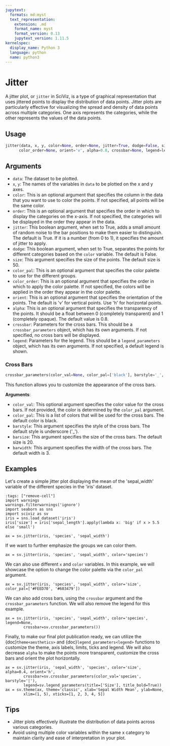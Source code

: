 ```yaml
---
jupytext:
  formats: md:myst
  text_representation:
    extension: .md
    format_name: myst
    format_version: 0.13
    jupytext_version: 1.11.5
kernelspec:
  display_name: Python 3
  language: python
  name: python3
---
```


# Jitter

A jitter plot, or `jitter` in SciViz, is a type of graphical representation that uses jittered points to display the distribution of data points. Jitter plots are particularly effective for visualizing the spread and density of data points across multiple categories. One axis represents the categories, while the other represents the values of the data points.

## Usage
```python
jitter(data, x, y, color=None, order=None, jitter=True, dodge=False, size=50, color_pal=None, 
      color_order=None, orient='v', alpha=0.8, crossbar=None, legend=legend_parameters())
```

## Arguments

- `data`: The dataset to be plotted.
- `x`, `y`: The names of the variables in `data` to be plotted on the x and y axes.
- `color`: This is an optional argument that specifies the column in the data that you want to use to color the points. If not specified, all points will be the same color.
- `order`: This is an optional argument that specifies the order in which to display the categories on the x-axis. If not specified, the categories will be displayed in the order they appear in the data.
- `jitter`: This boolean argument, when set to True, adds a small amount of random noise to the bar positions to make them easier to distinguish. The default is True. If it is a number (from 0 to 1), it specifies the amount of jitter to apply.
- `dodge`: This boolean argument, when set to True, separates the points for different categories based on the `color` variable. The default is False.
- `size`: This argument specifies the size of the points. The default size is 50.
- `color_pal`: This is an optional argument that specifies the color palette to use for the different groups.
- `color_order`: This is an optional argument that specifies the order in which to apply the color palette. If not specified, the colors will be applied in the order they appear in the color palette.
- `orient`: This is an optional argument that specifies the orientation of the points. The default is 'v' for vertical points. Use 'h' for horizontal points.
- `alpha`: This is an optional argument that specifies the transparency of the points. It should be a float between 0 (completely transparent) and 1 (completely opaque). The default value is 0.8.
- `crossbar`: Parameters for the cross bars. This should be a `crossbar_parameters` object, which has its own arguments. If not specified, no cross bars will be displayed.
- `legend`: Parameters for the legend. This should be a `legend_parameters` object, which has its own arguments. If not specified, a default legend is shown.

### Cross Bars

```python
crossbar_parameters(color_val=None, color_pal=['black'], barstyle='_', barsize=20, barwidth=3)
```

This function allows you to customize the appearance of the cross bars.

**Arguments**:
- `color_val`: This optional argument specifies the color value for the cross bars. If not provided, the color is determined by the `color_pal` argument.
- `color_pal`: This is a list of colors that will be used for the cross bars. The default color is black.
- `barstyle`: This argument specifies the style of the cross bars. The default style is underscore ('_').
- `barsize`: This argument specifies the size of the cross bars. The default size is 20.
- `barwidth`: This argument specifies the width of the cross bars. The default width is 3.

## Examples

Let's create a simple jitter plot displaying the mean of the 'sepal_width' variable of the different species in the 'iris' dataset.
```{code-cell}
:tags: ["remove-cell"]
import warnings
warnings.filterwarnings('ignore')
import seaborn as sns
import sciviz as sv
iris = sns.load_dataset('iris')
iris['size'] = iris['sepal_length'].apply(lambda x: 'big' if x > 5.5 else 'small')
```

```{code-cell}
ax = sv.jitter(iris, 'species', 'sepal_width')
```

If we want to further emphasize the groups we can color them.

```{code-cell}
ax = sv.jitter(iris, 'species', 'sepal_width', color='species')
```

We can also use different `x` and `color` variables. In this example, we will showcase the option to change the color palette via the `color_pal` argument.

```{code-cell}
ax = sv.jitter(iris, 'species', 'sepal_width', color='size', color_pal=['#FEED70', '#603479'])
```

We can also add cross bars, using the `crossbar` argument and the `crossbar_parameters` function. We will also remove the legend for this example.

```{code-cell}
ax = sv.jitter(iris, 'species', 'sepal_width', color='species', legend=None,
        crossbar=sv.crossbar_parameters())
```

Finally, to make our final plot publication ready, we can utilize the {doc}`theme<aesthetics>` and {doc}`legend_parameters<legend>` functions to customize the theme, axis labels, limits, ticks and legend. We will also decrease `alpha` to make the points more transparent, customize the cross bars and orient the plot horizontally.

```{code-cell}
ax = sv.jitter(iris, 'sepal_width', 'species', color='size', alpha=0.4, orient='h',
        crossbar=sv.crossbar_parameters(color_val='species', barstyle='|'), 
        legend=sv.legend_parameters(title=['Size'], title_bold=True))
ax = sv.theme(ax, theme='classic', xlab='Sepal Width Mean', ylab=None, 
        xlim=(1, 5), xticks=[1, 2, 3, 4, 5])
```

## Tips

- Jitter plots effectively illustrate the distribution of data points across various categories.
- Avoid using multiple color variables within the same x category to maintain clarity and ease of interpretation in your plot.